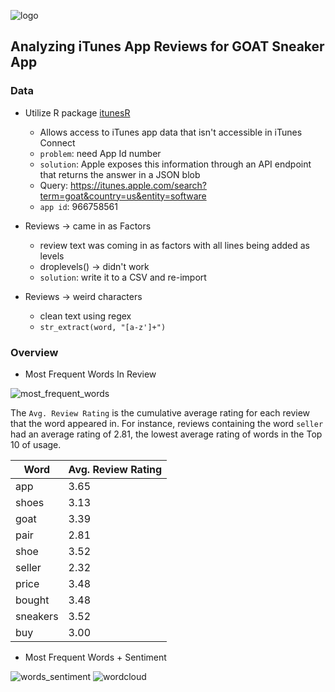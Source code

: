 ![logo](https://images.duckduckgo.com/iu/?u=http%3A%2F%2Fstatic.highsnobiety.com%2Fwp-content%2Fuploads%2F2015%2F08%2Fgoat-app-00.jpg&f=1)

## Analyzing iTunes App Reviews for GOAT Sneaker App

### Data

- Utilize R package [itunesR](https://github.com/amrrs/itunesr)
    - Allows access to iTunes app data that isn't accessible in iTunes Connect
    - `problem`: need App Id number
    - `solution`: Apple exposes this information through an API endpoint that returns the answer in a JSON blob
    - Query: https://itunes.apple.com/search?term=goat&country=us&entity=software
    - `app id`: 966758561

- Reviews -> came in as Factors
    - review text was coming in as factors with all lines being added as levels
    - droplevels() -> didn't work
    - `solution`: write it to a CSV and re-import

- Reviews -> weird characters
    - clean text using regex
    - `str_extract(word, "[a-z']+")`

### Overview

- Most Frequent Words In Review  

![most_frequent_words](https://i.imgur.com/xmbNtga.png)

The `Avg. Review Rating` is the cumulative average rating for each review that the word appeared in. For instance, reviews containing the word `seller` had an average rating of 2.81, the lowest average rating of words in the Top 10 of usage.

Word | Avg. Review Rating
-- | --
app | 3.65
shoes | 3.13
goat | 3.39
pair | 2.81
shoe | 3.52
seller | 2.32
price | 3.48
bought | 3.48
sneakers | 3.52
buy | 3.00

- Most Frequent Words + Sentiment

![words_sentiment](https://i.imgur.com/PxXMBm3.png)
![wordcloud](https://i.imgur.com/hC5grpJ.jpg)